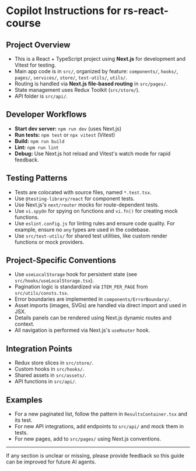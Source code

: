 # Copilot Instructions for rs-react-course

## Project Overview

- This is a React + TypeScript project using **Next.js** for development and Vitest for testing.
- Main app code is in `src/`, organized by feature: `components/`, `hooks/`, `pages/`, `services/`, `store/`, `test-utils/`, `utils/`.
- Routing is handled via **Next.js file-based routing** in `src/pages/`.
- State management uses Redux Toolkit (`src/store/`).
- API folder is `src/api/`.

## Developer Workflows

- **Start dev server:** `npm run dev` (uses Next.js)
- **Run tests:** `npm test` or `npx vitest` (Vitest)
- **Build:** `npm run build`
- **Lint:** `npm run lint`
- **Debug:** Use Next.js hot reload and Vitest's watch mode for rapid feedback.

## Testing Patterns

- Tests are colocated with source files, named `*.test.tsx`.
- Use `@testing-library/react` for component tests.
- Use Next.js's `next/router` mocks for route-dependent tests.
- Use `vi.spyOn` for spying on functions and `vi.fn()` for creating mock functions.
- Use `eslint.config.js` for linting rules and ensure code quality. For example, ensure no `any` types are used in the codebase.
- Use `src/test-utils/` for shared test utilities, like custom render functions or mock providers.

## Project-Specific Conventions

- Use `useLocalStorage` hook for persistent state (see `src/hooks/useLocalStorage.tsx`).
- Pagination logic is standardized via `ITEM_PER_PAGE` from `src/utils/consts.tsx`.
- Error boundaries are implemented in `components/ErrorBoundary/`.
- Asset imports (images, SVGs) are handled via direct import and used in JSX.
- Details panels can be rendered using Next.js dynamic routes and context.
- All navigation is performed via Next.js's `useRouter` hook.

## Integration Points

- Redux store slices in `src/store/`.
- Custom hooks in `src/hooks/`.
- Shared assets in `src/assets/`.
- API functions in `src/api/`.

## Examples

- For a new paginated list, follow the pattern in `ResultsContainer.tsx` and its test.
- For new API integrations, add endpoints to `src/api/` and mock them in tests.
- For new pages, add to `src/pages/` using Next.js conventions.

---

If any section is unclear or missing, please provide feedback so this guide can be improved for future AI agents.
